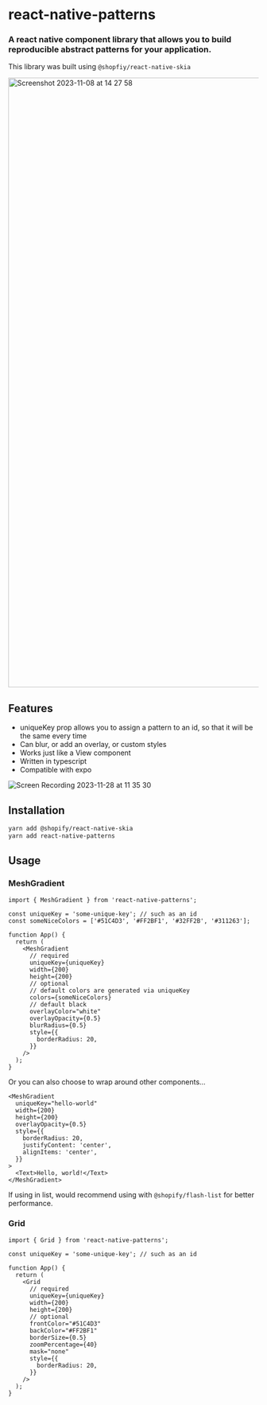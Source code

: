 # react-native-patterns

### A react native component library that allows you to build reproducible abstract patterns for your application.

This library was built using `@shopfiy/react-native-skia`

<img width="1226" alt="Screenshot 2023-11-08 at 14 27 58" src="https://github.com/lewiscasewell/react-native-patterns/assets/64678409/00eb3935-61e9-4b7e-82b7-41cbae402bf1">

## Features

- uniqueKey prop allows you to assign a pattern to an id, so that it will be the same every time
- Can blur, or add an overlay, or custom styles
- Works just like a View component
- Written in typescript
- Compatible with expo

![Screen Recording 2023-11-28 at 11 35 30](https://github.com/lewiscasewell/react-native-patterns/assets/64678409/864c8443-c321-44ab-9015-454a94b72524)

## Installation

```bash
yarn add @shopify/react-native-skia
yarn add react-native-patterns
```

## Usage

### MeshGradient

```tsx
import { MeshGradient } from 'react-native-patterns';

const uniqueKey = 'some-unique-key'; // such as an id
const someNiceColors = ['#51C4D3', '#FF2BF1', '#32FF2B', '#311263'];

function App() {
  return (
    <MeshGradient
      // required
      uniqueKey={uniqueKey}
      width={200}
      height={200}
      // optional
      // default colors are generated via uniqueKey
      colors={someNiceColors}
      // default black
      overlayColor="white"
      overlayOpacity={0.5}
      blurRadius={0.5}
      style={{
        borderRadius: 20,
      }}
    />
  );
}
```

Or you can also choose to wrap around other components…

```tsx
<MeshGradient
  uniqueKey="hello-world"
  width={200}
  height={200}
  overlayOpacity={0.5}
  style={{
    borderRadius: 20,
    justifyContent: 'center',
    alignItems: 'center',
  }}
>
  <Text>Hello, world!</Text>
</MeshGradient>
```

If using in list, would recommend using with `@shopify/flash-list` for better performance.

### Grid

```tsx
import { Grid } from 'react-native-patterns';

const uniqueKey = 'some-unique-key'; // such as an id

function App() {
  return (
    <Grid
      // required
      uniqueKey={uniqueKey}
      width={200}
      height={200}
      // optional
      frontColor="#51C4D3"
      backColor="#FF2BF1"
      borderSize={0.5}
      zoomPercentage={40}
      mask="none"
      style={{
        borderRadius: 20,
      }}
    />
  );
}
```
